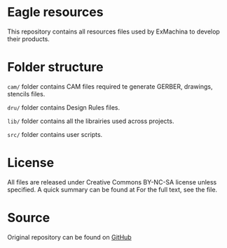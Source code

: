 Eagle resources
===============
                                                                         
This repository contains all resources files used by ExMachina to develop their products.

# Folder structure

`cam/` folder contains CAM files required te generate GERBER, drawings, stencils files.

`dru/` folder contains Design Rules files.

`lib/` folder contains all the librairies used across projects.

`src/` folder contains user scripts.

# License

All files are released under Creative Commons BY-NC-SA license unless specified.
A quick summary can be found at [](https://creativecommons.org/licenses/by-nc-sa/4.0/)
For the full text, see the [](LICENSE) file.

# Source

Original repository can be found on [GitHub](https://github.com/exmachina-dev/eagle-resources)

